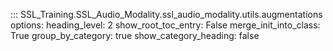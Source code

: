 ::: SSL_Training.SSL_Audio_Modality.ssl_audio_modality.utils.augmentations
    options: 
        heading_level: 2
        show_root_toc_entry: False
        merge_init_into_class: True
        group_by_category: true
        show_category_heading: false
